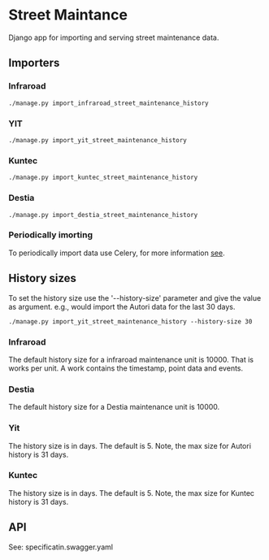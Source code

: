 # Street Maintance

Django app for importing and serving street maintenance data.

## Importers

### Infraroad
```
./manage.py import_infraroad_street_maintenance_history
```
### YIT
```
./manage.py import_yit_street_maintenance_history
```
### Kuntec
```
./manage.py import_kuntec_street_maintenance_history
```

### Destia
```
./manage.py import_destia_street_maintenance_history
```

### Periodically imorting
To periodically import data use Celery, for more information [see](https://github.com/City-of-Turku/smbackend/wiki/Celery-Tasks#street-maintenance-history-street_maintenancetasksimport_street_maintenance_history).

## History sizes
To set the history size use the '--history-size' parameter and give the value as argument.
e.g., would import the Autori data for the last 30 days.
```
./manage.py import_yit_street_maintenance_history --history-size 30
```
### Infraroad
The default history size for a infraroad maintenance unit is 10000. That is works per unit. A work contains the timestamp, point data and events.
### Destia
The default history size for a Destia maintenance unit is 10000. 
### Yit
The history size is in days. The default is 5.
Note, the max size for Autori history is 31 days.
### Kuntec
The history size is in days. The default is 5.
Note, the max size for Kuntec history is 31 days.
## API
See: specificatin.swagger.yaml